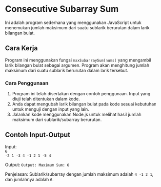 # Consecutive Subarray Sum

Ini adalah program sederhana yang menggunakan JavaScript untuk menemukan jumlah maksimum dari suatu sublarik berurutan dalam larik bilangan bulat.

## Cara Kerja

Program ini menggunakan fungsi `maxSubarraySum(nums)` yang mengambil larik bilangan bulat sebagai argumen. Program akan menghitung jumlah maksimum dari suatu sublarik berurutan dalam larik tersebut.

### Cara Penggunaan

1. Program ini telah disertakan dengan contoh penggunaan. Input yang diuji telah ditentukan dalam kode.
2. Anda dapat mengubah larik bilangan bulat pada kode sesuai kebutuhan untuk menguji dengan input yang lain.
3. Jalankan kode menggunakan Node.js untuk melihat hasil jumlah maksimum dari sublarik/subarray berurutan.

## Contoh Input-Output

Input: <br>
`6` <br>
`-2 1 -3 4 -1 2 1 -5 4` <br>

Output: `Output: Maximum Sum: 6`

Penjelasan: Sublarik/subarray dengan jumlah maksimum adalah `4 -1 2 1`, dan jumlahnya adalah `6`.
